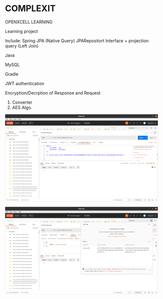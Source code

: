 # COMPLEXIT
OPENXCELL LEARNING

Learning project


Include:
Spring JPA (Native Query) JPARepositort Interface + projection query (Left Join)

Java 

MySQL

Gradle

JWT authentication


Encryption/Decrption of Response and Request
1) Converter
2) AES Algo.

![send Request in postman](https://github.com/RajSojitraOpenxcell/COMPLEXIT/blob/main/complexit1.png)


![send Request in postman](https://github.com/RajSojitraOpenxcell/COMPLEXIT/blob/main/complexit2.png)

